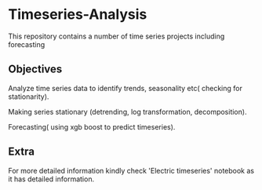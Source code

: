 # Timeseries-Analysis
This repository contains a number of time series projects including forecasting

## Objectives
Analyze time series data to identify trends, seasonality etc( checking for stationarity). 

Making series stationary (detrending, log transformation, decomposition).
 
Forecasting( using xgb boost to predict timeseries).

## Extra
For more detailed information kindly check 'Electric timeseries' notebook as it has detailed information. 
